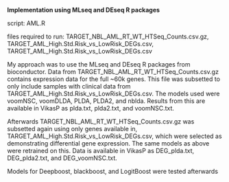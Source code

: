 **Implementation using MLseq and DEseq R packages**

script: AML.R

files required to run: TARGET_NBL_AML_RT_WT_HTSeq_Counts.csv.gz, TARGET_AML_High.Std.Risk_vs_LowRisk_DEGs.csv, TARGET_AML_High.Std.Risk_vs_LowRisk_DEGs.csv

My approach was to use the MLseq and DEseq R packages from bioconductor. Data from TARGET_NBL_AML_RT_WT_HTSeq_Counts.csv.gz contains expression data for the full ~60k genes. This file was subsetted to only include samples with clinical data from TARGET_AML_High.Std.Risk_vs_LowRisk_DEGs.csv. The models used were voomNSC, voomDLDA, PLDA, PLDA2, and nblda. Results from this are available in VikasP as plda.txt, plda2.txt, and voomNSC.txt. 

Afterwards TARGET_NBL_AML_RT_WT_HTSeq_Counts.csv.gz was subsetted again using only genes available in, TARGET_AML_High.Std.Risk_vs_LowRisk_DEGs.csv, which were selected as demonstrating differential gene expression. The same models as above were retrained on this. Data is available in VikasP as DEG_plda.txt, DEG_plda2.txt, and DEG_voomNSC.txt. 

Models for Deepboost, blackboost, and LogitBoost were tested afterwards 
